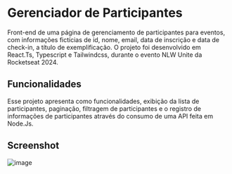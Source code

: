 # Gerenciador de Participantes
<p>Front-end de uma página de gerenciamento de participantes para eventos, com informações fictícias de id, nome, email, data de inscrição e data de check-in, a título de exemplificação. O projeto foi desenvolvido em React.Ts, Typescript e Tailwindcss, durante o evento NLW Unite da Rocketseat 2024.</p>


## Funcionalidades
Esse projeto apresenta como funcionalidades, exibição da lista de participantes, paginação, filtragem de participantes e o registro de informações de participantes através do consumo de uma API feita em Node.Js.

## Screenshot
![image](https://github.com/nicolasfreitas-dev/gerenciador-de-participantes/assets/145572554/9de4253a-a6f3-41a0-892c-b3d0d88e55ee)

